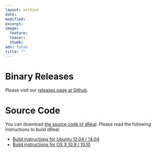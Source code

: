 ```yaml
---
layout: archive
date:
modified:
excerpt:
image:
  feature:
  teaser:
  thumb:
ads: false
title: ""
---
```



Binary Releases
===============

Please visit our [releases page at Github](https://github.com/dreal/dreal3/releases).


Source Code
===========

You can download
[the source code of dReal](http://github.com/dreal/dreal3/archive/master.zip).
Please read the following instructions to build dReal:

 - [Build instructions for Ubuntu 12.04 / 14.04](https://github.com/dreal/dreal3/blob/master/doc/ubuntu-gcc.md)
 - [Build instructions for OS X 10.9 / 10.10](https://github.com/dreal/dreal3/blob/master/doc/osx-gcc.md)
